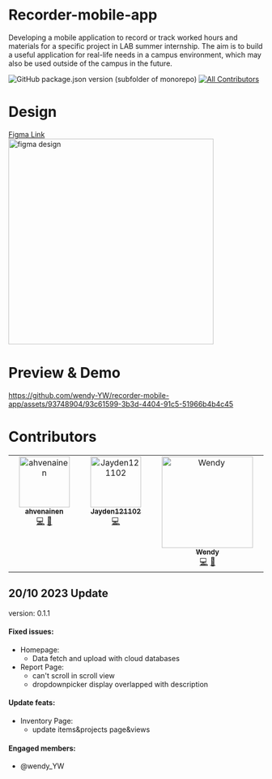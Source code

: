 # Recorder-mobile-app

Developing a mobile application to record or track worked hours and materials for a specific project in LAB summer internship. The aim is to build a useful application for real-life needs in a campus environment, which may also be used outside of the campus in the future.

<!-- ALL-CONTRIBUTORS-BADGE:START - Do not remove or modify this section -->
![GitHub package.json version (subfolder of monorepo)](https://img.shields.io/github/package-json/v/wendy-YW/recorder-mobile-app)
[![All Contributors](https://img.shields.io/badge/all_contributors-3-orange.svg?style=flat-square)](#contributors-)
<!-- ALL-CONTRIBUTORS-BADGE:END --> 

# Design  
[Figma Link](https://www.figma.com/community/file/1318250061291619129/recorder-mobile-app)  
<a href="https://www.figma.com/community/file/1318250061291619129/recorder-mobile-app">
<img width="405" alt="figma design" src="https://github.com/wendy-YW/recorder-mobile-app/assets/93748904/aed56b7e-4a96-4edb-8dfc-a846124e1b10" >
</a>

# Preview & Demo



https://github.com/wendy-YW/recorder-mobile-app/assets/93748904/93c61599-3b3d-4404-91c5-51966b4b4c45





  
# Contributors

<!-- ALL-CONTRIBUTORS-LIST:START - Do not remove or modify this section -->
<!-- prettier-ignore-start -->
<!-- markdownlint-disable -->
<table>
  <tbody>
    <tr>
      <td align="center" valign="top" width="14.28%"><a href="https://github.com/ahvenainen"><img src="https://avatars.githubusercontent.com/u/121426005?v=4?s=100" width="100px;" alt="ahvenainen"/><br /><sub><b>ahvenainen</b></sub></a><br /><a href="https://github.com/wendy-YW/recorder-mobile-app/commits?author=ahvenainen" title="Code">💻</a> <a href="#ideas-ahvenainen" title="Ideas, Planning, & Feedback">🤔</a></td>
      <td align="center" valign="top" width="14.28%"><a href="https://github.com/Jayden121102"><img src="https://avatars.githubusercontent.com/u/137092085?v=4?s=100" width="100px;" alt="Jayden121102"/><br /><sub><b>Jayden121102</b></sub></a><br /><a href="https://github.com/wendy-YW/recorder-mobile-app/commits?author=Jayden121102" title="Code">💻</a></td>
      <td align="center" valign="top" width="14.28%"><a href="https://github.com/wendy-YW"><img src="https://avatars.githubusercontent.com/u/93748904?v=4?s=100" width="180px;" alt="Wendy"/><br /><sub><b>Wendy</b></sub></a><br /><a href="https://github.com/wendy-YW/recorder-mobile-app/commits?author=wendy-YW" title="Code">💻</a> <a href="#design-wendy-YW" title="Design">🎨</a></td>
    </tr>
  </tbody>
</table>

<!-- markdownlint-restore -->
<!-- prettier-ignore-end -->

<!-- ALL-CONTRIBUTORS-LIST:END -->
<!-- prettier-ignore-start -->
<!-- markdownlint-disable -->

<!-- markdownlint-restore -->
<!-- prettier-ignore-end -->

<!-- ALL-CONTRIBUTORS-LIST:END -->
  
## 20/10 2023 Update

version: 0.1.1

#### Fixed issues:
- Homepage:
  - Data fetch and upload with cloud databases
- Report Page:
  - can't scroll in scroll view
  - dropdownpicker display overlapped with description

#### Update feats:
- Inventory Page:
  -  update items&projects page&views

#### Engaged members:
- @wendy_YW
